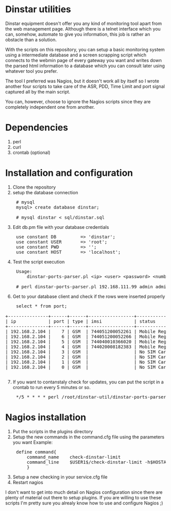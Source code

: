 Dinstar utilities
=================

Dinstar equipment doesn't offer you any kind of monitoring tool apart from the web management page. Although there is a 
telnet interface which you can, somehow, automate to give you information, this job is rather an obstacle than a solution.

With the scripts on this repository, you can setup a basic monitoring system using a intermediate database and a screen 
scrapping script which connects to the webmin page of every gateway you want and writes down the parsed html information
to a database which you can consult later using whatever tool you prefer.

The tool I preferred was Nagios, but it doesn't work all by itself so I wrote another four scripts to take care of the ASR,
PDD, Time Limit and port signal captured all by the main script.

You can, however, choose to ignore the Nagios scripts since they are completely independent one from another.

Dependencies
=================

1. perl
2. curl
3. crontab (optional)

Installation and configuration
=================

1. Clone the repository 
2. setup the database connection
<pre>
    # mysql 
    mysql> create database dinstar;

    # mysql dinstar &#60; sql/dinstar.sql
</pre>
3. Edit db.pm file with your database credentials
<pre>
    use constant DB         => 'dinstar';
    use constant USER       => 'root';
    use constant PWD        => '';
    use constant HOST       => 'localhost';
</pre>
4. Test the script execution
<pre>
    Usage:
        dinstar-ports-parser.pl &#60;ip&#62; &#60;user&#62; &#60;password&#62; &#60;number-of-ports&#62;

    # perl dinstar-ports-parser.pl 192.168.111.99 admin admin 8
</pre>

6. Get to your database client and check if the rows were inserted properly
<pre>
    select * from port;

+---------------+------+------+-----------------+-------------------+----------+---------------------+--------+------+------+------+---------------------+
| ip            | port | type | imsi            | status            | limit    | carrier             | signal | asr  | acd  | pdd  | last_update         |
+---------------+------+------+-----------------+-------------------+----------+---------------------+--------+------+------+------+---------------------+
| 192.168.2.104 |    7 | GSM  | 744051200052261 | Mobile Registered | No Limit | Personal            | 4      |   80 |    0 |    0 | 2013-04-07 11:22:13 |
| 192.168.2.104 |    6 | GSM  | 744051200052266 | Mobile Registered | No Limit | Personal            | 4      |   80 |    0 |    0 | 2013-04-07 11:22:13 |
| 192.168.2.104 |    5 | GSM  | 744040010366020 | Mobile Registered | No Limit | Telecel Paraguay    | 3      |   54 |  207 |    6 | 2013-04-07 11:22:13 |
| 192.168.2.104 |    4 | GSM  | 744020008182383 | Mobile Registered | No Limit | Hutchison Paraguay  | 4      |   90 |    0 |    0 | 2013-04-07 11:22:13 |
| 192.168.2.104 |    3 | GSM  |                 | No SIM Card       | No Limit |                     | 0      |    0 |    0 |    0 | 2013-04-07 11:22:13 |
| 192.168.2.104 |    2 | GSM  |                 | No SIM Card       | No Limit |                     | 0      |    0 |    0 |    0 | 2013-04-07 11:22:13 |
| 192.168.2.104 |    1 | GSM  |                 | No SIM Card       | No Limit |                     | 0      |    0 |    0 |    0 | 2013-04-07 11:22:13 |
| 192.168.2.104 |    0 | GSM  |                 | No SIM Card       | No Limit |                     | 0      |    0 |    0 |    0 | 2013-04-07 11:22:13 |

</pre>

7. If you want to contanstaly check for updates, you can put the script in a crontab to run every 5 minutes or so.
<pre>
    */5 * * * * perl /root/dinstar-util/dinstar-ports-parser.pl 192.168.111.99 admin admin 8
</pre>

Nagios installation
=================

1. Put the scripts in the plugins directory
2. Setup the new commands in the command.cfg file using the parameters you want
   Example:
<pre>
    define command{
        command_name    check-dinstar-limit
        command_line    $USER1$/check-dinstar-limit -h$HOSTADDRESS$ -w30 -c15
        }
</pre>
3. Setup a new checking in your service.cfg file
4. Restart nagios

I don't want to get into much detail on Nagios configuration since there are plenty of material out there to setup plugins.
If you are willing to use these scripts I'm pretty sure you alrealy know how to use and configure Nagios ;)
